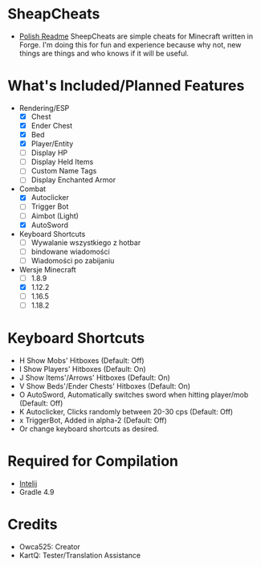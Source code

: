# SheapCheats
- [Polish Readme](README-PL.md)
SheepCheats are simple cheats for Minecraft written in Forge. I'm doing this for fun and experience because why not, new things are things and who knows if it will be useful.

# What's Included/Planned Features
- Rendering/ESP
  - [x] Chest
  - [x] Ender Chest
  - [x] Bed
  - [X] Player/Entity
  - [ ] Display HP
  - [ ] Display Held Items
  - [ ] Custom Name Tags
  - [ ] Display Enchanted Armor
- Combat
  - [x] Autoclicker
  - [ ] Trigger Bot
  - [ ] Aimbot (Light)
  - [x] AutoSword
- Keyboard Shortcuts
  - [ ] Wywalanie wszystkiego z hotbar
  - [ ] bindowane wiadomości
  - [ ] Wiadomości po zabijaniu
- Wersje Minecraft
  - [ ] 1.8.9
  - [x] 1.12.2
  - [ ] 1.16.5
  - [ ] 1.18.2
  
# Keyboard Shortcuts
- H Show Mobs' Hitboxes (Default: Off)
- I Show Players' Hitboxes (Default: On)
- J Show Items'/Arrows' Hitboxes (Default: On)
- V Show Beds'/Ender Chests' Hitboxes (Default: On)
- O AutoSword, Automatically switches sword when hitting player/mob (Default: Off)
- K Autoclicker, Clicks randomly between 20-30 cps (Default: Off)
- x TriggerBot, Added in alpha-2 (Default: Off)
- Or change keyboard shortcuts as desired.

# Required for Compilation
- [Intelij](https://www.jetbrains.com/idea/)
- Gradle 4.9

# Credits
- Owca525: Creator
- KartQ: Tester/Translation Assistance
